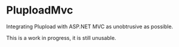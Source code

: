 # PluploadMvc

Integrating Plupload with ASP.NET MVC as unobtrusive as possible.

This is a work in progress, it is still unusable.

